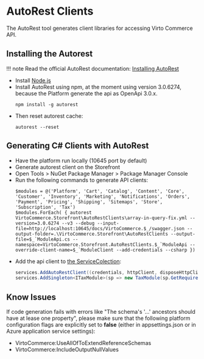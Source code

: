 # AutoRest Clients

The AutoRest tool generates client libraries for accessing Virto Commerce API.

## Installing the Autorest

!!! note
    Read the official AutoRest documentation: [Installing AutoRest](https://github.com/Azure/autorest/blob/main/docs/readme.md)

* Install [Node.js](https://nodejs.org/en/)
* Install AutoRest using npm, at the moment using version 3.0.6274, because the Platform generate the api as OpenApi 3.0.x. 
    ```console
    npm install -g autorest
    ```
* Then reset autorest cache:
    ```console
    autorest --reset
    ```

## Generating C# Clients with AutoRest

* Have the platform run locally (10645 port by default)
* Generate autorest client on the Storefront
* Open Tools > NuGet Package Manager > Package Manager Console
* Run the following commands to generate API clients:
    ```console
    $modules = @('Platform', 'Cart', 'Catalog', 'Content', 'Core', 'Customer', 'Inventory', 'Marketing', 'Notifications', 'Orders', 'Payment', 'Pricing', 'Shipping', 'Sitemaps', 'Store', 'Subscription', 'Tax')
    $modules.ForEach( { autorest VirtoCommerce.Storefront\AutoRestClients\array-in-query-fix.yml --version=3.0.6274 --v3 --debug --input-file=http://localhost:10645/docs/VirtoCommerce.$_/swagger.json --output-folder=.\VirtoCommerce.Storefront\AutoRestClients --output-file=$_`ModuleApi.cs --namespace=VirtoCommerce.Storefront.AutoRestClients.$_`ModuleApi --override-client-name=$_`ModuleClient --add-credentials --csharp })
    ```
* Add the api client to [the ServiceColection](https://github.com/VirtoCommerce/vc-storefront-core/blob/master/VirtoCommerce.Storefront/DependencyInjection/ServiceCollectionExtension.cs):
    ```cs
    services.AddAutoRestClient((credentials, httpClient, disposeHttpClient, baseUri) => new TaxModuleApi(credentials, httpClient, disposeHttpClient) { BaseUri = baseUri });
    services.AddSingleton<ITaxModule>(sp => new TaxModule(sp.GetRequiredService<TaxModuleApi>()));
    ```
## Know Issues

If code generation fails with errors like "The schema's '...' ancestors should have at lease one property", please make sure that the following platform configuration flags are explicitly set to **false** (either in appsettings.json or in Azure application service settings):

* VirtoCommerce:UseAllOfToExtendReferenceSchemas 
* VirtoCommerce:IncludeOutputNullValues



    
